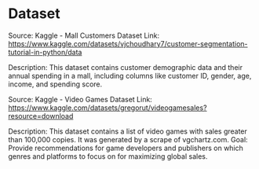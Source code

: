 # Dataset

Source:  Kaggle - Mall Customers Dataset
Link: https://www.kaggle.com/datasets/vjchoudhary7/customer-segmentation-tutorial-in-python/data

Description: This dataset contains customer demographic data and their annual spending in a mall, including columns like customer ID, gender, age, income, and spending score.


Source: Kaggle - Video Games Dataset
Link: https://www.kaggle.com/datasets/gregorut/videogamesales?resource=download

Description: This dataset contains a list of video games with sales greater than 100,000 copies. It was generated by a scrape of vgchartz.com.
Goal: Provide recommendations for game developers and publishers on which genres and platforms to focus on for maximizing global sales.
